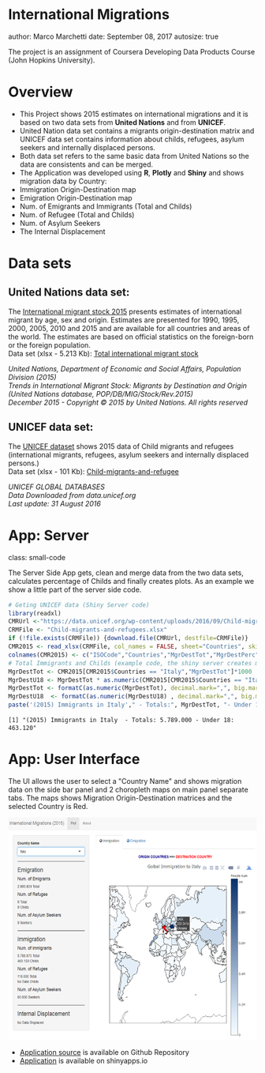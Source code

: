 <style>

.small-code pre code {
  font-size: 1.2em;
  word-wrap: break-word;
}

.reveal {
  font-size: 25px;
  }
</style>

International Migrations
========================================================
author: Marco Marchetti
date: September 08, 2017
autosize: true

The project is an assignment of Coursera Developing Data Products Course (John Hopkins University).

Overview
========================================================
- This Project shows 2015 estimates on international migrations and it is based on two data sets from **United Nations** and from **UNICEF**.   
- United Nation data set contains a migrants origin-destination matrix and UNICEF data set contains  information about childs, refugees, asylum seekers and internally displaced persons.  
- Both data set refers to the same basic data from United Nations so the data are consistents and can be merged. 
- The Application was developed using **R**, **Plotly** and **Shiny** and shows migration data by Country:
 - Immigration Origin-Destination map  
 - Emigration Origin-Destination map  
 - Num. of Emigrants and Immigrants (Total and Childs)
 - Num. of Refugee (Total and Childs)
 - Num. of Asylum Seekers
 - The Internal Displacement

 



Data sets
========================================================
## United Nations data set:
The [International migrant stock 2015](http://www.un.org/en/development/desa/population/migration/data/estimates2/estimates15.shtml)  presents estimates of international migrant by age, sex and origin. Estimates are presented for 1990, 1995, 2000, 2005, 2010 and 2015 and are available for all countries and areas of the world. The estimates are based on official statistics on the foreign-born or the foreign population.  
Data set (xlsx - 5.213 Kb): [Total international migrant stock](http://www.un.org/en/development/desa/population/migration/data/estimates2/data/UN_MigrantStockByOriginAndDestination_2015.xlsx)

*United Nations, Department of Economic and Social Affairs, Population Division (2015)*  
*Trends in International Migrant Stock: Migrants by Destination and Origin (United Nations database, POP/DB/MIG/Stock/Rev.2015)*  
*December 2015 - Copyright © 2015 by United Nations. All rights reserved*  

## UNICEF data set:
The [UNICEF dataset](https://data.unicef.org/topic/child-migration-and-displacement/migration/) shows 2015 data of Child migrants and refugees (international migrants, refugees, asylum seekers and internally displaced persons.)  
Data set (xlsx - 101 Kb): [Child-migrants-and-refugee](https://data.unicef.org/wp-content/uploads/2016/09/Child-migrants-and-refugees.xlsx)

*UNICEF GLOBAL DATABASES*  
*Data Downloaded from data.unicef.org*  
*Last update: 31 August 2016*  

App: Server
========================================================
class: small-code

The Server Side App gets, clean and merge data from the two data sets, calculates percentage of Childs and finally creates plots. As an example we show a little part of the server side code.


```r
# Geting UNICEF data (Shiny Server code)  
library(readxl) 
CMRUrl <-"https://data.unicef.org/wp-content/uploads/2016/09/Child-migrants-and-refugees.xlsx"
CRMFile <- "Child-migrants-and-refugees.xlsx"
if (!file.exists(CRMFile)) {download.file(CMRUrl, destfile=CRMFile)}
CMR2015 <- read_xlsx(CRMFile, col_names = FALSE, sheet="Countries", skip = 11, n_max =197)
colnames(CMR2015) <- c("ISOCode","Countries","MgrDestTot","MgrDestPerc","MgrDestPercU18","MgrOrigTot","MgrOrigPerc","RfgDestTot","RfgDestPercU18","RfgOrigTot","RfgOrigPercU18","AsylDestTot","AsylOrigTot","IntDisplTot","RatifNum")
# Total Immigrants and Childs (example code, the shiny server creates maps) 
MgrDestTot <- CMR2015[CMR2015$Countries == "Italy","MgrDestTot"]*1000
MgrDestU18 <- MgrDestTot * as.numeric(CMR2015[CMR2015$Countries == "Italy","MgrDestPercU18"])/100
MgrDestTot <- formatC(as.numeric(MgrDestTot), decimal.mark=",", big.mark=".", digits = 0, format = "f")
MgrDestU18  <- formatC(as.numeric(MgrDestU18) , decimal.mark=",", big.mark=".", digits = 0, format = "f")
paste('(2015) Immigrants in Italy'," - Totals:", MgrDestTot, "- Under 18:", MgrDestU18)
```

```
[1] "(2015) Immigrants in Italy  - Totals: 5.789.000 - Under 18: 463.120"
```

App: User Interface
========================================================
The UI allows the user to select a "Country Name" and shows migration data on the side bar panel and 2 choropleth maps on main panel separate tabs. The maps shows Migration Origin-Destination matrices and the selected Country is Red.   

<div align="center">
<img src="UI.png" width=650 height=450>
</div>

- [Application source](https://github.com/marcomarchetti/DDP-Assignment) is available on Github Repository  
- [Application](https://marcomarchetti.shinyapps.io/internationalmigrations/) is available on shinyapps.io 
